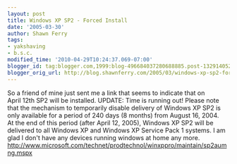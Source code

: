 ```yaml
---
layout: post
title: Windows XP SP2 - Forced Install
date: '2005-03-30'
author: Shawn Ferry
tags:
- yakshaving
- b.s.c.
modified_time: '2010-04-29T10:24:37.069-07:00'
blogger_id: tag:blogger.com,1999:blog-496684037280688885.post-1329140523388501235
blogger_orig_url: http://blog.shawnferry.com/2005/03/windows-xp-sp2-forced-install.html
---
```


So a friend of mine just sent me a link that seems to indicate that on  
April 12th SP2 will be installed. UPDATE: Time is running out! Please note  
that the mechanism to temporarily disable delivery of Windows XP SP2 is  
only available for a period of 240 days (8 months) from August 16, 2004.  
At the end of this period (after April 12, 2005), Windows XP SP2 will be  
delivered to all Windows XP and Windows XP Service Pack 1 systems. I am  
glad I don't have any devices running windows at home any more.  
http://www.microsoft.com/technet/prodtechnol/winxppro/maintain/sp2aumng.mspx  

